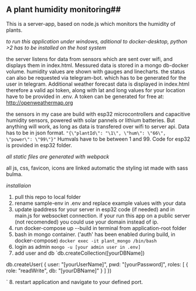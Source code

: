 ## A plant humidity monitoring##

This is a server-app, based on node.js which monitors the humidity of plants. 

*to run this application under windows, aditional to docker-desktop, python >2 has to be installed on the host system*

the server listens for data from sensors which are sent over wifi, and displays them in index.html. Messured data is stored in a mongo db-docker volume. humidity values are shown with gauges and linecharts. the status can also be requested via telegram-bot. which has to be generated for the user in telegram.
Additional weather forecast data is displayed in index.html therefore a valid api token, along with lat and long values for your location have to be provided in .env.
A token can be generated for free at: http://openweathermap.org

the sensors in my case are build with esp32 microcontrollers and capacitive humidity sensors, powered with solar pannels or lithium batteries.
But anything will work, as long as data is transfered over wifi to server api. Data has to be in json format.
`"{\"plantId\": "\1\", \"hum\": \"66\", \"power\": \"99\"}"`
Humvals have to be between 1 and 99.
Code for esp32 is provided in esp32 folder.


*all static files are generated with webpack*

all js, css, favicon, icons are linked automatic
the styling ist made with sass bulma.

*installaion*
1. pull this repo to local folder
2. rename sample-env in .env and replace example values with your data
3. update ipaddress for your server in esp32 code (if needed) and in main.js for websocket connection. if your run this app on a public server (not recomended) you could use your domain instead of ip.
4. run docker-compose up --build in terminal from application-root folder
5. bash in mongo container. ('auth' has been enabled during build, in docker-compose)
`docker exec -it plant_mongo /bin/bash`
6. login as admin
`mongo -u [your admin user in .env]`
7. add user and db
`db.createCollection([yourDBName])

db.createUser(
{
    user: "[yourUserName]",
    pwd: "[yourPassword]",
    roles: [
      { role: "readWrite", db: "[yourDBName]" }
    ]
})

`
8. restart application and navigate to your defined port.